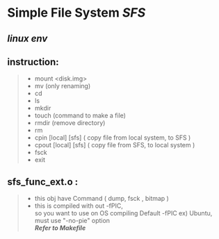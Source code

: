 # Simple File System  _SFS_

## *linux env*



## **instruction:**

> * mount <disk.img>
> * mv (only renaming)
> * cd
> * ls
> * mkdir
> * touch (command to make a file)
> * rmdir (remove directory)
> * rm
> * cpin [local] [sfs]  ( copy file from local system, to SFS )
> * cpout [local] [sfs] ( copy file from SFS, to local system )
> * fsck
> * exit

## **sfs_func_ext.o :**

> * this obj have Command  ( dump, fsck , bitmap ) <br>
> * this is compiled with out -fPIC,<br>
>   so you want to use on OS compiling Default -fPIC ex) Ubuntu,<br>
>   must use "-no-pie" option<br>
> ***Refer to Makefile***


